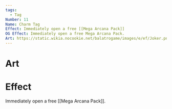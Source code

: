 ```yaml
---
tags:
  - Tag
Number: 11
Name: Charm Tag
Effect: Immediately open a free [[Mega Arcana Pack]]
OG Effect: Immediately open a free Mega Arcana Pack.
Art: https://static.wikia.nocookie.net/balatrogame/images/e/ef/Joker.png/revision/latest?cb=20230925003651
---
```

# Art
# Effect
Immediately open a free [[Mega Arcana Pack]].